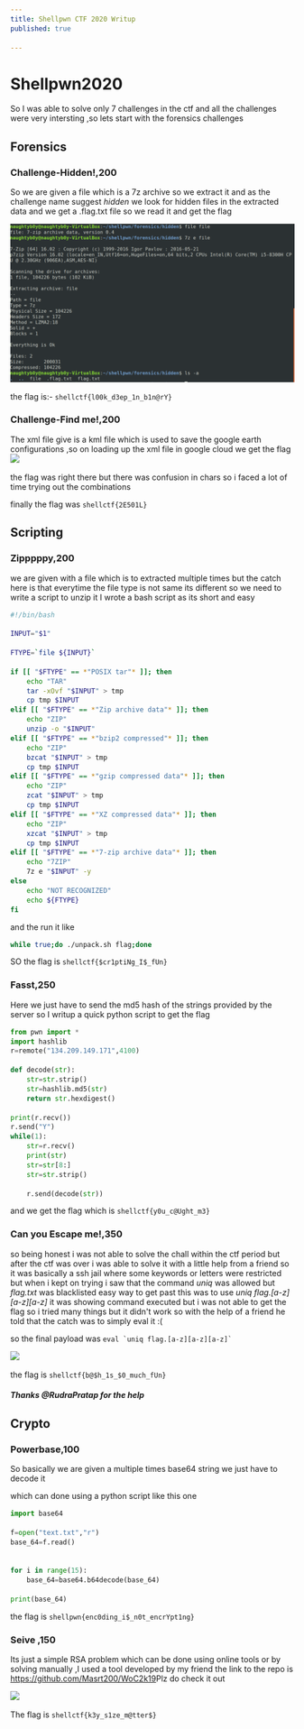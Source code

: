 ```yaml
---
title: Shellpwn CTF 2020 Writup
published: true

---
```

#                            Shellpwn2020


So I was able to solve only 7 challenges in the ctf and all the challenges were very intersting ,so lets start with the forensics challenges


## Forensics
### Challenge-Hidden!,200 

So we are given a file which is a 7z archive so we extract it and as the challenge name suggest *hidden* we look for hidden files in the extracted data and we get a .flag.txt file so we read it and get the flag

![](img/shellpwn/1.png)

the flag is:-
```shellctf{l00k_d3ep_1n_b1n@rY} ```


### Challenge-Find me!,200

The xml file give is a kml file which is used to save the google earth configurations ,so on loading up the xml file in google cloud we get the flag
![](img/shellpwn/2.png)

the flag was right there but there was confusion in chars so i faced a lot of time trying out the combinations 

finally the flag was
```shellctf{2E501L} ```

## Scripting

### Zipppppy,200
we are given with a file which is to extracted multiple times but the catch here is that everytime the file type is not same its different so we need to write a script to unzip it 
I wrote a bash script as its short and easy
```bash
#!/bin/bash

INPUT="$1"

FTYPE=`file ${INPUT}`

if [[ "$FTYPE" == *"POSIX tar"* ]]; then
    echo "TAR"
    tar -xOvf "$INPUT" > tmp
    cp tmp $INPUT
elif [[ "$FTYPE" == *"Zip archive data"* ]]; then
    echo "ZIP"
    unzip -o "$INPUT"
elif [[ "$FTYPE" == *"bzip2 compressed"* ]]; then
    echo "ZIP"
    bzcat "$INPUT" > tmp
    cp tmp $INPUT
elif [[ "$FTYPE" == *"gzip compressed data"* ]]; then
    echo "ZIP"
    zcat "$INPUT" > tmp
    cp tmp $INPUT
elif [[ "$FTYPE" == *"XZ compressed data"* ]]; then
    echo "ZIP"
    xzcat "$INPUT" > tmp
    cp tmp $INPUT
elif [[ "$FTYPE" == *"7-zip archive data"* ]]; then
    echo "7ZIP"
    7z e "$INPUT" -y 
else
    echo "NOT RECOGNIZED"
    echo ${FTYPE}
fi
```
and the run it like 

```bash
while true;do ./unpack.sh flag;done
```
SO the flag is 
```shellctf{$cr1ptiNg_I$_fUn} ```

### Fasst,250

Here we just have to send the md5 hash of the strings provided by the server so I writup a quick python script to get the flag 

```python 
from pwn import *
import hashlib
r=remote("134.209.149.171",4100)

def decode(str):
	str=str.strip()
	str=hashlib.md5(str)
	return str.hexdigest()

print(r.recv())
r.send("Y")
while(1):		
	str=r.recv()
	print(str)
	str=str[8:]
	str=str.strip()

	r.send(decode(str))

```

and we get the flag which is 
```shellctf{y0u_c@Ught_m3} ```


### Can you Escape me!,350

so being honest i was not able to solve the chall within the ctf period but after the ctf was over i was able to solve it with a little help from a friend so it was basically a ssh jail where some keywords or letters were restricted but when i kept on trying i saw that the command *uniq* was allowed but *flag.txt* was blacklisted 
easy way to get past this was to use *uniq flag.[a-z][a-z][a-z]*
it was showing command executed but i was not able to get the flag so i tried many things but it didn't work so with the help of a friend he told that the catch was to simply eval it :(

so the final payload was
``` eval `uniq flag.[a-z][a-z][a-z]` ```

![](img/shellpwn/3.png)

the flag is 
```shellctf{b@$h_1s_$0_much_fUn} ```

##### Thanks @RudraPratap for the help

## Crypto 

### Powerbase,100

So basically we are given a multiple times base64 string we just have to decode it 

which can done using a python script like this one
```python
import base64

f=open("text.txt","r")
base_64=f.read()


for i in range(15):
	base_64=base64.b64decode(base_64)

print(base_64)
```

the flag is 
```shellpwn{enc0ding_i$_n0t_encrYpt1ng} ```


### Seive ,150

Its just a simple RSA problem which can be done using online tools or by solving manually ,I used a tool developed by my friend 
the link to the repo is <https://github.com/Masrt200/WoC2k19>Plz do check it out 

![](img/shellpwn/4.png)

The flag is 
```shellctf{k3y_s1ze_m@tter$} ```